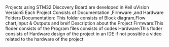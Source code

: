 Projects using STM32 Discovery Board are developed in Keil uVision Version5
Each Project Consists of Documentation ,Firmware ,and Hardware Folders
Documentation: This folder consists of Block diagram,Flow chart,Input & Outputs and breif Description about the Project
Firmware:This floder consists of the Program files consists of codes 
Hardware:This floder consists of Hardware design of the project in an IDE if not possible a video related to the hardware of the project
